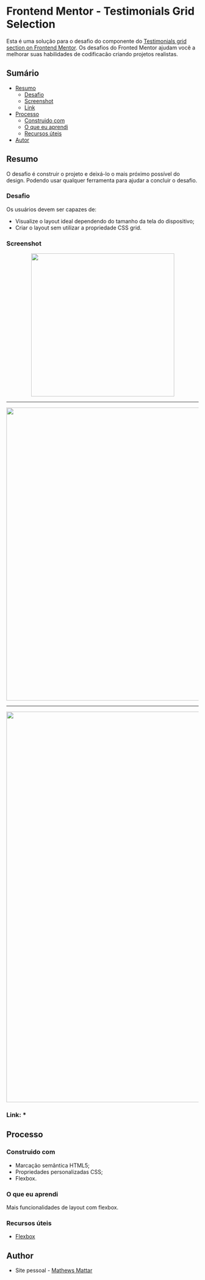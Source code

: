 # Frontend Mentor - Testimonials Grid Selection

Esta é uma solução para o desafio do componente do [Testimonials grid section on Frontend Mentor](https://https://www.frontendmentor.io/challenges/testimonials-grid-section-Nnw6J7Un7). Os desafios do Fronted Mentor ajudam você a melhorar suas habilidades de codificacão criando projetos realistas. 

## Sumário

- [Resumo](#Resumo)
  - [Desafio](#Desafio)
  - [Screenshot](#screenshot)
  - [Link](#link)
- [Processo](#Processo)
  - [Construido com](#construido-com)
  - [O que eu aprendi](#o-que-eu-aprendi)
  - [Recursos úteis](#recursos-úteis)
- [Autor](#autor)

## Resumo

O desafio é construir o projeto e deixá-lo o mais próximo possível do design. Podendo usar qualquer ferramenta para ajudar a concluir o desafio. 

### Desafio

Os usuários devem ser capazes de:

- Visualize o layout ideal dependendo do tamanho da tela do dispositivo;
- Criar o layout sem utilizar a propriedade CSS grid.

### Screenshot

<p align="center">
    <img width="375px" src="/presentation/mobile.png"></img>
</p>

------

<p align="center">
    <img width="768px" src="/presentation/tablet.png"></img>
</p>

------

<p align="center">
    <img width="1024px" src="/presentation/desktop.png"></img>
</p>

### Link: *

## Processo

### Construido com

- Marcação semântica HTML5;
- Propriedades personalizadas CSS;
- Flexbox.

### O que eu aprendi

Mais funcionalidades de layout com flexbox.

### Recursos úteis

- [Flexbox](https://www.w3schools.com/css/css3_flexbox.asp) 

## Author

-  Site pessoal - [Mathews Mattar](https://www.linkedin.com/in/mathewsmattar/)

